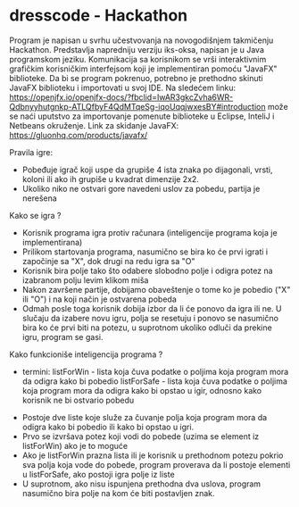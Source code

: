# dresscode - Hackathon

Program je napisan u svrhu učestvovanja na novogodišnjem takmičenju Hackathon. Predstavlja napredniju verziju iks-oksa, napisan je u Java programskom jeziku. Komunikacija sa korisnikom se vrši interaktivnim grafičkim korisničkim interfejsom koji je implementiran pomoću "JavaFX" biblioteke.
Da bi se program pokrenuo, potrebno je prethodno skinuti JavaFX biblioteku i importovati u svoj IDE. 
Na sledećem linku: https://openjfx.io/openjfx-docs/?fbclid=IwAR3gkcZvha6WR-Qdbnyyhutgnkp-ATLQfbyF4QdMTqeSg-iqoUqqjwxesBY#introduction može se naći uputstvo za importovanje       pomenute biblioteke u Eclipse, InteliJ i Netbeans okruženje. 
Link za skidanje JavaFX: https://gluonhq.com/products/javafx/ 

Pravila igre:
  - Pobeđuje igrač koji uspe da grupiše 4 ista znaka po dijagonali, vrsti, koloni ili ako ih grupiše u kvadrat dimenzije 2x2.
  - Ukoliko niko ne ostvari gore navedeni uslov za pobedu, partija je nerešena
 
Kako se igra ?
  - Korisnik programa igra protiv računara (inteligencije programa koja je implementirana)
  - Prilikom startovanja programa, nasumično se bira ko će prvi igrati i započinje sa "X", dok drugi na redu igra sa "O"
  - Korisnik bira polje tako što odabere slobodno polje i odigra potez na izabranom polju levim klikom miša
  - Nakon završene partije, dobijamo obaveštenje o tome ko je pobedio ("X" ili "O") i na koji način je ostvarena pobeda
  - Odmah posle toga korisnik dobija izbor da li će ponovo da igra ili ne. U slučaju da izabere novu igru, polja se resetuju i ponovo se nasumično bira ko će prvi biti na           potezu, u suprotnom ukoliko odluči da prekine igru, program se gasi.
  
 Kako funkcioniše inteligencija programa ?
  * termini: listForWin - lista koja čuva podatke o poljima koja program mora da odigra kako bi pobedio
             listForSafe - lista koja čuva podatke o poljima koja program mora da odigra kako bi opstao u igir, odnosno kako korisnik ne bi ostvario pobedu
  - Postoje dve liste koje služe za čuvanje polja koja program mora da odigra kako bi pobedio ili kako bi opstao u igri.
  - Prvo se izvršava potez koji vodi do pobede (uzima se element iz listForWin) ako je to moguće
  - Ako je listForWin prazna lista ili je korisnik u prethodnom potezu pokrio sva polja koja vode do pobede, program proverava da li postoje elementi u listForSafe, ako postoji     igra polje iz liste
  - U suprotnom, ako nisu ispunjena prethodna dva uslova, program nasumično bira polje na kom će biti postavljen znak.
